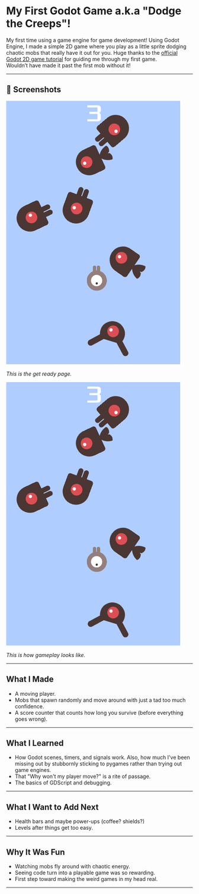 # My First Godot Game a.k.a "Dodge the Creeps"!

My first time using a game engine for game development! Using Godot Engine, I made a simple 2D game where you play as a little sprite dodging chaotic mobs that really have it out for you. Huge thanks to the [official Godot 2D game tutorial](https://docs.godotengine.org/en/stable/getting_started/first_2d_game/index.html) for guiding me through my first game.  
Wouldn’t have made it past the first mob without it!

---
## 📸 Screenshots

![Gameplay Screenshot 1](playing.png)

*This is the get ready page.*

![Gameplay Screenshot 2](playing.png)

*This is how gameplay looks like.*

---

## What I Made
- A moving player.
- Mobs that spawn randomly and move around with just a tad too much confidence.
- A score counter that counts how long you survive (before everything goes wrong).

---

## What I Learned
- How Godot scenes, timers, and signals work. Also, how much I've been missing out by stubbornly sticking to pygames rather than trying out game engines.
- That "Why won't my player move?" is a rite of passage.
- The basics of GDScript and debugging.

---

## What I Want to Add Next
- Health bars and maybe power-ups (coffee? shields?)
- Levels after things get too easy. 

---

## Why It Was Fun
- Watching mobs fly around with chaotic energy.
- Seeing code turn into a playable game was so rewarding.
- First step toward making the weird games in my head real.

---
